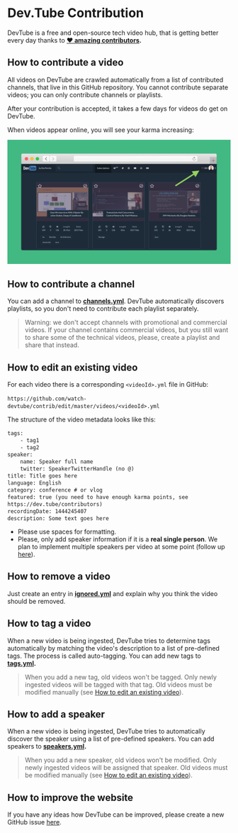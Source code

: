 # Dev.Tube Contribution

DevTube is a free and open-source tech video hub, that is getting better every day thanks to **[❤️ amazing contributors](https://dev.tube/contributors).**



## How to contribute a video

All videos on DevTube are crawled automatically from a list of contributed channels, that live in this GitHub repository. You cannot contribute separate videos; you can only contribute channels or playlists. 

After your contribution is accepted, it takes a few days for videos do get on DevTube.

When videos appear online, you will see your karma increasing:

![karma up](/karma.png)

## How to contribute a channel

You can add a channel to **[channels.yml](https://github.com/watch-devtube/contrib/edit/master/channels.yml)**. DevTube automatically discovers playlists, so you don't need to contribute each playlist separately. 

> Warning: we don't accept channels with promotional and commercial videos. If your channel contains commercial videos, but you still want to share some of the technical videos, please, create a playlist and share that instead.

## How to edit an existing video

For each video there is a corresponding `<videoId>.yml` file in GitHub:

`https://github.com/watch-devtube/contrib/edit/master/videos/<videoId>.yml`

The structure of the video metadata looks like this:

```
tags:
    - tag1
    - tag2
speaker:
    name: Speaker full name
    twitter: SpeakerTwitterHandle (no @)
title: Title goes here
language: English
category: conference # or vlog
featured: true (you need to have enough karma points, see https://dev.tube/contributors)
recordingDate: 1444245407 
description: Some text goes here
```

* Please use spaces for formatting.
* Please, only add speaker information if it is a **real single person**. We plan to implement multiple speakers per video at some point (follow up [here](https://github.com/watch-devtube/web/issues/50)). 

## How to remove a video

Just create an entry in **[ignored.yml](https://github.com/watch-devtube/contrib/edit/master/ignored.yml)** and explain why you think the video should be removed. 

## How to tag a video

When a new video is being ingested, DevTube tries to determine tags automatically by matching the video's description to a list of pre-defined tags. The process is called auto-tagging. You can add new tags to **[tags.yml](https://github.com/watch-devtube/contrib/edit/master/tags.yml).**

> When you add a new tag, old videos won't be tagged. Only newly ingested videos will be tagged with that tag. Old videos must be modified manually (see [How to edit an existing video](#how-to-edit-an-existing-video)).

## How to add a speaker

When a new video is being ingested, DevTube tries to automatically discover the speaker using a list of pre-defined speakers. You can add speakers to **[speakers.yml](https://github.com/watch-devtube/contrib/edit/master/speakers.yml).**

> When you add a new speaker, old videos won't be modified. Only newly ingested videos will be assigned that speaker. Old videos must be modified manually (see [How to edit an existing video](#how-to-edit-an-existing-video)).

## How to improve the website

If you have any ideas how DevTube can be improved, please create a new GitHub issue [here](https://github.com/watch-devtube/web/issues).